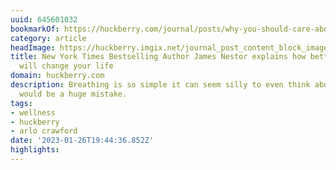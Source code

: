 ```yaml
---
uuid: 645601032
bookmarkOf: https://huckberry.com/journal/posts/why-you-should-care-about-breathing
category: article
headImage: https://huckberry.imgix.net/journal_post_content_block_images/000/001/090/images/original/james_nestor_hero.jpg
title: New York Times Bestselling Author James Nestor explains how better breathing
  will change your life
domain: huckberry.com
description: Breathing is so simple it can seem silly to even think about. But that
  would be a huge mistake.
tags:
- wellness
- huckberry
- arlo crawford
date: '2023-01-26T19:44:36.852Z'
highlights:
---
```



